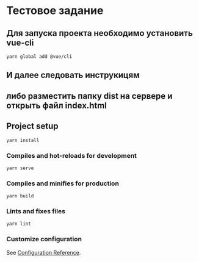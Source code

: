 # Тестовое задание

## Для запуска проекта необходимо установить vue-cli
```
yarn global add @vue/cli
```

##  И далее следовать инструкицям

##  либо разместить папку dist на сервере и открыть файл index.html

## Project setup
```
yarn install
```

### Compiles and hot-reloads for development
```
yarn serve
```

### Compiles and minifies for production
```
yarn build
```

### Lints and fixes files
```
yarn lint
```

### Customize configuration
See [Configuration Reference](https://cli.vuejs.org/config/).
